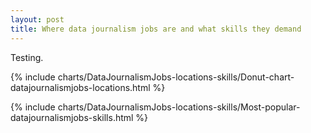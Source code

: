```yaml
---
layout: post
title: Where data journalism jobs are and what skills they demand
---
```


Testing.

<script src="https://cdnjs.cloudflare.com/ajax/libs/d3/3.5.6/d3.js" charset="utf-8"></script>

{% include charts/DataJournalismJobs-locations-skills/Donut-chart-datajournalismjobs-locations.html %}

{% include charts/DataJournalismJobs-locations-skills/Most-popular-datajournalismjobs-skills.html %}